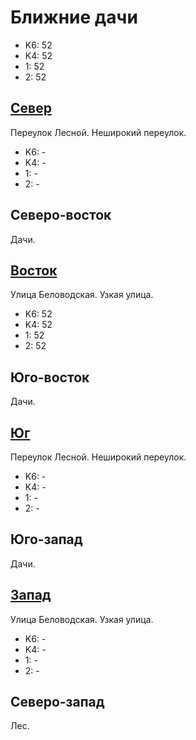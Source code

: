 # Ближние дачи

* K6:   52
* K4:   52
* 1:    52
* 2:    52

## [Север](./10390050.md)

Переулок Лесной.
Неширокий переулок.

* K6:   -
* K4:   -
* 1:    -
* 2:    -

## Северо-восток

Дачи.

## [Восток](./10395060.md)

Улица Беловодская.
Узкая улица.

* K6:   52
* K4:   52
* 1:    52
* 2:    52

## Юго-восток

Дачи.

## [Юг](./10390065.md)

Переулок Лесной.
Неширокий переулок.

* K6:   -
* K4:   -
* 1:    -
* 2:    -

## Юго-запад

Дачи.

## [Запад](./10385060.md)

Улица Беловодская.
Узкая улица.

* K6:   -
* K4:   -
* 1:    -
* 2:    -

## Северо-запад

Лес.
